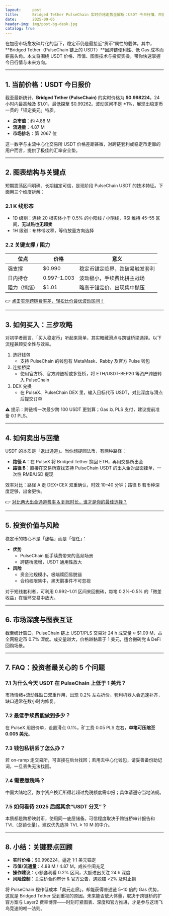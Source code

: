 ```yaml
---
layout:     post
title:      Bridged Tether PulseChain 实时价格走势全解析：USDT 今日行情、市值与交易策略
date:       2025-09-05
header-img: img/post-bg-desk.jpg
catalog: true
---
```


在加密市场愈发碎片化的当下，稳定币仍是最接近“货币”属性的载体。其中，**Bridged Tether（PulseChain 链上的 USDT）**因跨链便利性、低 Gas 成本而崭露头角。本文将围绕 USDT 价格、市值、图表技术与投资实操，带你快速掌握今日行情与未来方向。

---

## 1. 当前价格：USDT 今日报价

截至最新统计，**Bridged Tether (PulseChain)** 的实时价格为 **$0.998224**，24 小时内最高触及 $1.01，最低探至 $0.99262。波动区间不足 ±1%，展现出稳定币一贯的「锚定美元」特质。

- **总市值**：约 4.88 M  
- **流通量**：4.87 M  
- **市场排名**：第 2067 位  

这一数字与主流中心化交易所 USDT 价格差距甚微，对跨链套利或稳定币走廊的用户而言，提供了极佳的汇率安全垫。

---

## 2. 图表结构与关键点

短期震荡区间明确、长期锚定可信，是现阶段 PulseChain USDT 的技术特征。下面用三个维度拆解：

### 2.1 K 线形态

- 1D 级别：连续 20 根实体小于 0.5% 的小阳线 / 小阴线，RSI 维持 45–55 区间，**无过热也无超卖**  
- 1H 级别：布林带收窄，等待放量方向选择  

### 2.2 关键支撑 / 阻力

| 位点 | 价格 | 意义 |
|------|------|------|
| 强支撑 | $0.990 | 稳定币锚定临界，跌破易触发套利 |
| 日内持仓 | $0.997–$1.003 | 波动极小，手续费比拼主战场 |
| 阻力（情绪） | $1.01 | 略高于锚定价，出现集中抛压 |

👉 [点击实测跨链费率差，轻松比价最优波动区间！](https://okxdog.com/)

---

## 3. 如何买入：三步攻略

对初学者而言，「买入稳定币」听起来简单，其实暗藏滑点与跨链桥梁选择。以下流程兼顾安全性与效率。

1. 选好钱包  
   - 支持 PulseChain 的钱包有 MetaMask、Rabby 及官方 Pulse 钱包  
2. 连接桥梁  
   - 使用官方桥、官方跨链桥或多签桥，将 ETH/USDT-BEP20 等资产跨链转入 PulseChain  
3. DEX 兑换  
   - 在 PulseX、PulseChain DEX 里，输入目标代币 USDT，对比深度与滑点后提交订单  

⚠️ 提示：跨链桥一次最少跨 100 USDT 更划算；Gas 以 PLS 支付，建议提前准备 0.1 PLS。

---

## 4. 如何卖出与回撤

USDT 的本质是「退出通道」。当你想提回法币，有两种路径：

- **路径 A**：在 PulseX 将 Bridged Tether 换回 ETH，再用交易所出金  
- **路径 B**：直接在交易所查找支持 PulseChain USDT 的出入金对盘面挂单，一次性 RMB/USD 提现  

效率对比：路径 A 走 DEX+CEX 双重确认，时效 10–40 分钟；路径 B 若币种深度足够，出金更快。

👉 [对比两大出金通道费率 & 到账时长，谁才是你的最佳选择？](https://okxdog.com/)

---

## 5. 投资价值与风险

稳定币的核心不是「涨幅」而是「信任」：

- **优势**  
  - PulseChain 低手续费带来的高频场景  
  - 跨链桥激增，USDT 通用性放大  
- **风险**  
  - 资金池规模小，极端赎回易脱锚  
  - 合约权限集中，黑天鹅事件不可忽视  

对于短线套利者，可利用 $0.992–$1.01 区间来回搬砖，每笔 0.2%–0.5% 的「微差收益」在循环交易中放大。

---

## 6. 市场深度与图表互证

截至统计窗口，PulseChain 链上 USDT/PLS 交易对 24 h 成交量 ≈ $1.09 M，占全网稳定币 0.7% 深度。成交量越大，价格越黏着于 1 美元，适合搬砖党 & DeFi 回购场景。

---

## 7. FAQ：投资者最关心的 5 个问题

### 7.1 为什么今天 USDT 在 PulseChain 上低于 1 美元？
市场情绪+流动性缺口双重作用，出现 0.2% 左右折价。套利机器人会迅速补齐，缺口通常在数小时内修复。

### 7.2 最低手续费能做到多少？
在 PulseX 用限价单，设置滑点 0.1%，矿工费 0.05 PLS 左右，**单笔可压缩至 0.005 美元**。

### 7.3 钱包私钥丢了怎么办？
若 on-ramp 走交易所，可直接在后台找回；若用去中心化钱包，请妥善备份助记词，一旦丢失无法找回。

### 7.4 需要缴税吗？
中国大陆地区，数字资产换汇所得若超过免税额度需申报；具体请遵守当地法规。

### 7.5 如何看待 2025 后缀其余“USDT 分叉”？
本质都是跨桥映射币，使用同一底层储备。可信程度取决于跨链桥审计报告和 TVL（总锁仓量）。建议优先选择 TVL ≥ 10 M 的中介。

---

## 8. 小结：关键要点回顾

- **实时价格**：$0.998224，逼近 1:1 美元锚定  
- **市值/流通量**：4.88 M / 4.87 M，成长空间充足  
- **操作建议**：小额套利看 0.2% 区间，大额进出关注 24 h 深度  
- **风险控制**：关注桥合约审计 & 官方公告，遇脱锚 >2% 及时止损  

将 PulseChain 视作低成本「美元走廊」，却能获得普通链 5–10 倍的 Gas 优势，这就是 Bridged Tether 受到重视的原因。未来能否放大体量，取决于跨链桥的扩容方案与 Layer2 费率博弈——时刻盯紧图表、深度和官方推进，才是参与这场飞鸟竞速的唯一法则。